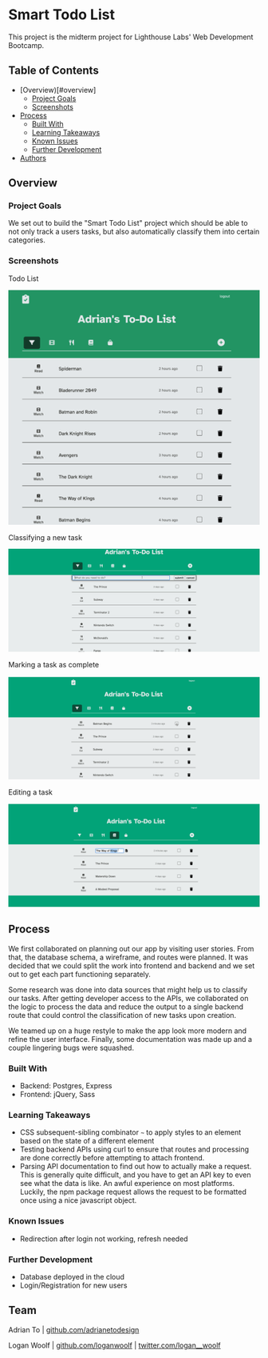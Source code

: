 # Smart Todo List

This project is the midterm project for Lighthouse Labs' Web Development Bootcamp.

## Table of Contents

- [Overview)[#overview]
  - [Project Goals](#project-goals)
  - [Screenshots](#screenshots)
- [Process](#process)
  - [Built With](#built-with)
  - [Learning Takeaways](#learning-takeaways)
  - [Known Issues](#known-issues)
  - [Further Development](#further-development)
- [Authors](#authors)

## Overview

### Project Goals

We set out to build the "Smart Todo List" project which should be able to not only track a users tasks, but also automatically classify them into certain categories.

### Screenshots

Todo List

![Overview](./docs/overview.png)

Classifying a new task

![Classifying a new task](./docs/classify.gif)

Marking a task as complete

![Marking a task as complete](./docs/mark-done.gif)

Editing a task

![Editing a task](./docs/edit-tasks.gif)

## Process

We first collaborated on planning out our app by visiting user stories. From that, the database schema, a wireframe, and routes were planned. It was decided that we could split the work into frontend and backend and we set out to get each part functioning separately.

Some research was done into data sources that might help us to classify our tasks. After getting developer access to the APIs, we collaborated on the logic to process the data and reduce the output to a single backend route that could control the classification of new tasks upon creation.

We teamed up on a huge restyle to make the app look more modern and refine the user interface. Finally, some documentation was made up and a couple lingering bugs were squashed.

### Built With

- Backend: Postgres, Express
- Frontend: jQuery, Sass

### Learning Takeaways

- CSS subsequent-sibling combinator `~` to apply styles to an element based on the state of a different element
- Testing backend APIs using curl to ensure that routes and processing are done correctly before attempting to attach frontend.
- Parsing API documentation to find out how to actually make a request. This is generally quite difficult, and you have to get an API key to even see what the data is like. An awful experience on most platforms. Luckily, the npm package request allows the request to be formatted once using a nice javascript object.

### Known Issues

- Redirection after login not working, refresh needed

### Further Development

- Database deployed in the cloud
- Login/Registration for new users

## Team

Adrian To | [github.com/adrianetodesign](https://github.com/adrianetodesign)

Logan Woolf | [github.com/loganwoolf](https://github.com/loganwoolf) | [twitter.com/logan__woolf](https://twitter.com/logan__woolf)
